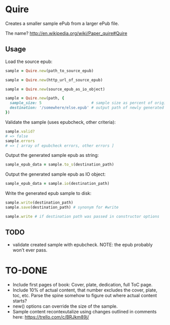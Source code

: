 # Quire

Creates a smaller sample ePub from a larger ePub file.

The name? http://en.wikipedia.org/wiki/Paper_quire#Quire

## Usage

Load the source epub:

```ruby
sample = Quire.new(path_to_source_epub)

sample = Quire.new(http_url_of_source_epub)

sample = Quire.new(source_epub_as_io_object)

sample = Quire.new(path, {
  sample_size: 5                      # sample size as percent of original,
  destination: '/somewhere/else.epub' # output path of newly generated sample
})
```

Validate the sample (uses epubcheck, other criteria):

```ruby
sample.valid?
# => false
sample.errors
# => [ array of epubcheck errors, other errors ]
```

Output the generated sample epub as string:

```ruby
sample_epub_data = sample.to_s(destination_path)
```

Output the generated sample epub as IO object:

```ruby
sample_epub_data = sample.io(destination_path)
```

Write the generated epub sample to disk:

```ruby
sample.write(destination_path)
sample.save(destination_path) # synonym for #write

sample.write # if destination path was passed in constructor options
```

## TODO

* validate created sample with epubcheck. NOTE: the epub probably won't ever pass.

# TO-DONE

* Include first pages of book: Cover, plate, dedication, full ToC page.
* Include 10% of actual content, that number excludes the cover, plate, toc, etc. Parse the spine somehow to figure out where actual content starts?
* new() options can override the size of the sample.
* Sample content recontexutalize using changes outlined in comments here: https://trello.com/c/BRJkm89j/
